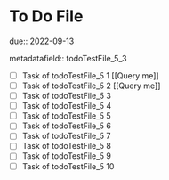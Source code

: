 # To Do File

due:: 2022-09-13

metadatafield:: todoTestFile_5_3

- [ ] Task of todoTestFile_5 1 [[Query me]]
- [ ] Task of todoTestFile_5 2 [[Query me]]
- [ ] Task of todoTestFile_5 3
- [ ] Task of todoTestFile_5 4
- [ ] Task of todoTestFile_5 5
- [ ] Task of todoTestFile_5 6
- [ ] Task of todoTestFile_5 7
- [ ] Task of todoTestFile_5 8
- [ ] Task of todoTestFile_5 9
- [ ] Task of todoTestFile_5 10
